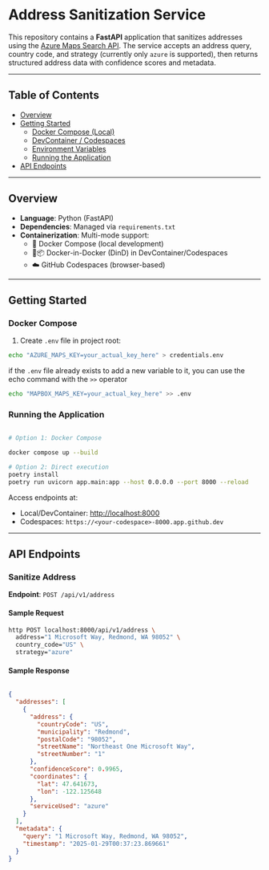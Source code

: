 # Address Sanitization Service

This repository contains a **FastAPI** application that sanitizes addresses using the [Azure Maps Search API](https://learn.microsoft.com/en-us/rest/api/maps/search/get-search-address?view=rest-maps-1.0&tabs=HTTP). The service accepts an address query, country code, and strategy (currently only `azure` is supported), then returns structured address data with confidence scores and metadata.

---

## Table of Contents

- [Overview](#overview)
- [Getting Started](#getting-started)
  - [Docker Compose (Local)](#docker-compose-local)
  - [DevContainer / Codespaces](#devcontainer--codespaces)
  - [Environment Variables](#environment-variables)
  - [Running the Application](#running-the-application)
- [API Endpoints](#api-endpoints)

---

## Overview

- **Language**: Python (FastAPI)
- **Dependencies**: Managed via `requirements.txt`
- **Containerization**: Multi-mode support:
  - 🐳 Docker Compose (local development)
  - 🐳📦 Docker-in-Docker (DinD) in DevContainer/Codespaces
  - ☁️ GitHub Codespaces (browser-based)

---

## Getting Started

### Docker Compose

1. Create `.env` file in project root:

```bash
echo "AZURE_MAPS_KEY=your_actual_key_here" > credentials.env
```

if the `.env` file already exists to add a new variable to it, you can use the echo command with the `>>` operator

```bash
echo "MAPBOX_MAPS_KEY=your_actual_key_here" >> .env
```

### Running the Application

```bash

# Option 1: Docker Compose

docker compose up --build

# Option 2: Direct execution
poetry install
poetry run uvicorn app.main:app --host 0.0.0.0 --port 8000 --reload
```

Access endpoints at:

- Local/DevContainer: <http://localhost:8000>
- Codespaces: `https://<your-codespace>-8000.app.github.dev`

---

## API Endpoints

### Sanitize Address

**Endpoint**: `POST /api/v1/address`

#### Sample Request

```bash
http POST localhost:8000/api/v1/address \
  address="1 Microsoft Way, Redmond, WA 98052" \
  country_code="US" \
  strategy="azure"
```

#### Sample Response

```json

{
  "addresses": [
    {
      "address": {
        "countryCode": "US",
        "municipality": "Redmond",
        "postalCode": "98052",
        "streetName": "Northeast One Microsoft Way",
        "streetNumber": "1"
      },
      "confidenceScore": 0.9965,
      "coordinates": {
        "lat": 47.641673,
        "lon": -122.125648
      },
      "serviceUsed": "azure"
    }
  ],
  "metadata": {
    "query": "1 Microsoft Way, Redmond, WA 98052",
    "timestamp": "2025-01-29T00:37:23.869661"
  }
}
```
